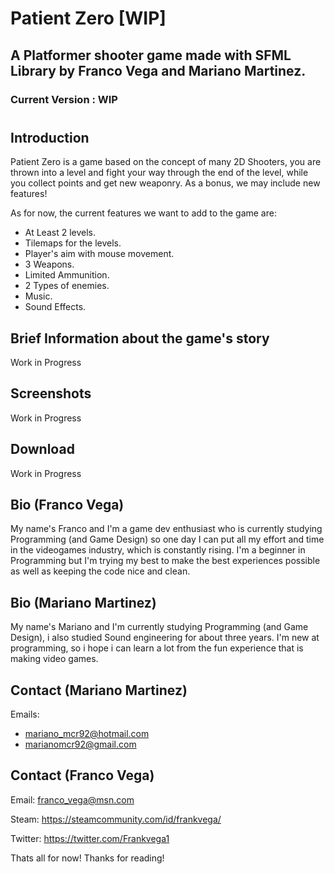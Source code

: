 # Patient Zero [WIP]
## A Platformer shooter game made with SFML Library by Franco Vega and Mariano Martinez.
### Current Version : WIP
#
## Introduction

Patient Zero is a game based on the concept of many 2D Shooters, you are thrown into a level and fight your way through the end of the level, while you collect points and get new weaponry. As a bonus, we may include new features!

As for now, the current features we want to add to the game are:

- At Least 2 levels.
- Tilemaps for the levels.
- Player's aim with mouse movement.
- 3 Weapons.
- Limited Ammunition.
- 2 Types of enemies.
- Music.
- Sound Effects.

## Brief Information about the game's story

Work in Progress

## Screenshots

Work in Progress


## Download

Work in Progress

## Bio (Franco Vega)

My name's Franco and I'm a game dev enthusiast who is currently studying Programming (and Game Design) so one day I can put all my effort and time in the videogames industry, which is constantly rising. I'm a beginner in Programming but I'm trying my best to make the best experiences possible as well as keeping the code nice and clean.

## Bio (Mariano Martinez)

My name's Mariano and I'm currently studying Programming (and Game Design), i also studied Sound engineering for about three years. I'm new at programming, so i hope i can learn a lot from the fun experience that is making video games.

## Contact (Mariano Martinez)

Emails: 
- mariano_mcr92@hotmail.com
- marianomcr92@gmail.com

## Contact (Franco Vega)

Email: franco_vega@msn.com

Steam: https://steamcommunity.com/id/frankvega/

Twitter: https://twitter.com/Frankvega1

Thats all for now! Thanks for reading!
